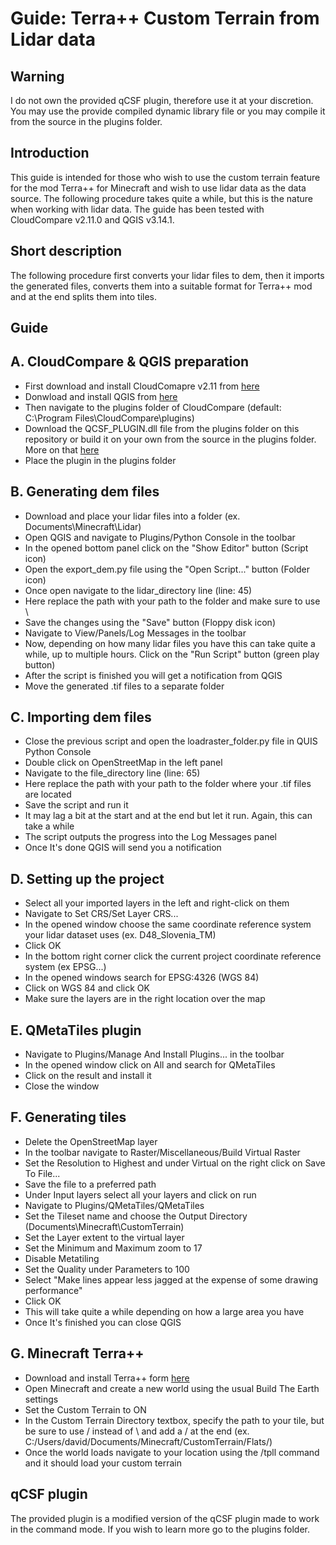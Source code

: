 Guide: Terra++ Custom Terrain from Lidar data
=============================================

Warning
-------
I do not own the provided qCSF plugin, therefore use it at your discretion. You may use the provide compiled dynamic library file or you may compile it from the source in the plugins folder.

Introduction
------------

This guide is intended for those who wish to use the custom terrain feature for the mod Terra++ for Minecraft and wish to use lidar data as the data source. The following procedure takes quite a while, but this is the nature when working with lidar data. The guide has been tested with CloudCompare v2.11.0 and QGIS v3.14.1.

Short description
-----------------

The following procedure first converts your lidar files to dem, then it imports the generated files, converts them into a suitable format for Terra++ mod and at the end splits them into tiles.

Guide
-----

A. CloudCompare & QGIS preparation
----------------------------------

- First download and install CloudComapre v2.11 from [here](https://www.danielgm.net/cc)
- Donwload and install QGIS from [here]()
- Then navigate to the plugins folder of CloudCompare (default: C:\Program Files\CloudCompare\plugins)
- Download the QCSF_PLUGIN.dll file from the plugins folder on this repository or build it on your own from the source in the plugins folder. More on that [here](https://github.com/CloudCompare/CloudCompare)
- Place the plugin in the plugins folder

B. Generating dem files
-----------------------
- Download and place your lidar files into a folder (ex. Documents\Minecraft\Lidar)
- Open QGIS and navigate to Plugins/Python Console in the toolbar
- In the opened bottom panel click on the "Show Editor" button (Script icon)
- Open the export_dem.py file using the "Open Script..." button (Folder icon)
- Once open navigate to the lidar_directory line (line: 45)
- Here replace the path with your path to the folder and make sure to use \\
- Save the changes using the "Save" button (Floppy disk icon)
- Navigate to View/Panels/Log Messages in the toolbar
- Now, depending on how many lidar files you have this can take quite a while, up to multiple hours. Click on the "Run Script" button (green play button)
- After the script is finished you will get a notification from QGIS
- Move the generated .tif files to a separate folder

C. Importing dem files
----------------------
- Close the previous script and open the loadraster_folder.py file in QUIS Python Console
- Double click on OpenStreetMap in the left panel
- Navigate to the file_directory line (line: 65)
- Here replace the path with your path to the folder where your .tif files are located
- Save the script and run it
- It may lag a bit at the start and at the end but let it run. Again, this can take a while
- The script outputs the progress into the Log Messages panel
- Once It's done QGIS will send you a notification

D. Setting up the project
-------------------------
- Select all your imported layers in the left and right-click on them
- Navigate to Set CRS/Set Layer CRS...
- In the opened window choose the same coordinate reference system your lidar dataset uses (ex. D48_Slovenia_TM)
- Click OK
- In the bottom right corner click the current project coordinate reference system (ex EPSG...)
- In the opened windows search for EPSG:4326 (WGS 84)
- Click on WGS 84 and click OK
- Make sure the layers are in the right location over the map

E. QMetaTiles plugin
--------------------
- Navigate to Plugins/Manage And Install Plugins... in the toolbar
- In the opened window click on All and search for QMetaTiles
- Click on the result and install it
- Close the window

F. Generating tiles
-------------------
- Delete the OpenStreetMap layer
- In the toolbar navigate to Raster/Miscellaneous/Build Virtual Raster
- Set the Resolution to Highest and under Virtual on the right click on Save To File...
- Save the file to a preferred path
- Under Input layers select all your layers and click on run
- Navigate to Plugins/QMetaTiles/QMetaTiles
- Set the Tileset name and choose the Output Directory (Documents\Minecraft\CustomTerrain)
- Set the Layer extent to the virtual layer
- Set the Minimum and Maximum zoom to 17
- Disable Metatiling
- Set the Quality under Parameters to 100
- Select "Make lines appear less jagged at the expense of some drawing performance"
- Click OK
- This will take quite a while depending on how a large area you have
- Once It's finished you can close QGIS

G. Minecraft Terra++
--------------------
- Download and install Terra++ form [here](https://github.com/bitbyte2015/terraplusplus/releases/tag/v1.0)
- Open Minecraft and create a new world using the usual Build The Earth settings
- Set the Custom Terrain to ON
- In the Custom Terrain Directory textbox, specify the path to your tile, but be sure to use / instead of \ and add a / at the end (ex. C:/Users/david/Documents/Minecraft/CustomTerrain/Flats/)
- Once the world loads navigate to your location using the /tpll command and it should load your custom terrain

qCSF plugin
-----------

The provided plugin is a modified version of the qCSF plugin made to work in the command mode. If you wish to learn more go to the plugins folder.

